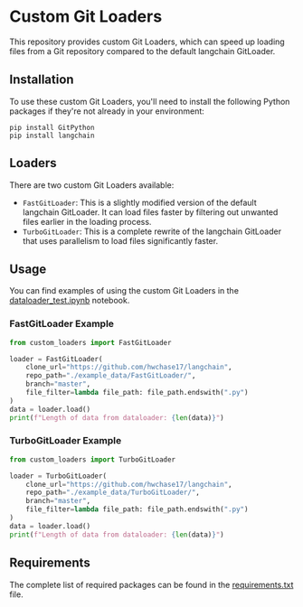 # Custom Git Loaders

This repository provides custom Git Loaders, which can speed up loading files from a Git repository compared to the default langchain GitLoader.

## Installation

To use these custom Git Loaders, you'll need to install the following Python packages if they're not already in your environment:

```
pip install GitPython
pip install langchain
```

## Loaders

There are two custom Git Loaders available:

- `FastGitLoader`: This is a slightly modified version of the default langchain GitLoader. It can load files faster by filtering out unwanted files earlier in the loading process.
- `TurboGitLoader`: This is a complete rewrite of the langchain GitLoader that uses parallelism to load files significantly faster.

## Usage

You can find examples of using the custom Git Loaders in the [dataloader_test.ipynb](dataloader_test.ipynb) notebook.

### FastGitLoader Example

```python
from custom_loaders import FastGitLoader

loader = FastGitLoader(
    clone_url="https://github.com/hwchase17/langchain",
    repo_path="./example_data/FastGitLoader/",
    branch="master",
    file_filter=lambda file_path: file_path.endswith(".py")
)
data = loader.load()
print(f"Length of data from dataloader: {len(data)}")
```

### TurboGitLoader Example

```python
from custom_loaders import TurboGitLoader

loader = TurboGitLoader(
    clone_url="https://github.com/hwchase17/langchain",
    repo_path="./example_data/TurboGitLoader/",
    branch="master",
    file_filter=lambda file_path: file_path.endswith(".py")
)
data = loader.load()
print(f"Length of data from dataloader: {len(data)}")
```

## Requirements

The complete list of required packages can be found in the [requirements.txt](requirements.txt) file.